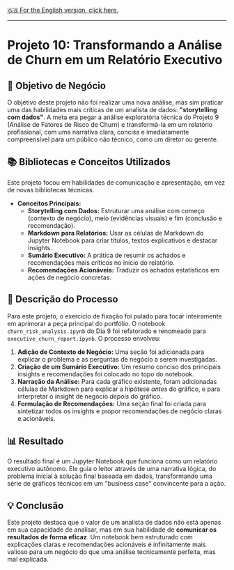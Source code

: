 [🇬🇧 For the English version, click here.](./README.md)

---

# Projeto 10: Transformando a Análise de Churn em um Relatório Executivo

## 🎯 Objetivo de Negócio
O objetivo deste projeto não foi realizar uma nova análise, mas sim praticar uma das habilidades mais críticas de um analista de dados: **"storytelling com dados"**. A meta era pegar a análise exploratória técnica do Projeto 9 (Análise de Fatores de Risco de Churn) e transformá-la em um relatório profissional, com uma narrativa clara, concisa e imediatamente compreensível para um público não técnico, como um diretor ou gerente.

## 📚 Bibliotecas e Conceitos Utilizados
Este projeto focou em habilidades de comunicação e apresentação, em vez de novas bibliotecas técnicas.
-   **Conceitos Principais:**
    -   **Storytelling com Dados:** Estruturar uma análise com começo (contexto de negócio), meio (evidências visuais) e fim (conclusão e recomendação).
    -   **Markdown para Relatórios:** Usar as células de Markdown do Jupyter Notebook para criar títulos, textos explicativos e destacar insights.
    -   **Sumário Executivo:** A prática de resumir os achados e recomendações mais críticos no início do relatório.
    -   **Recomendações Acionáveis:** Traduzir os achados estatísticos em ações de negócio concretas.

## 📖 Descrição do Processo
Para este projeto, o exercício de fixação foi pulado para focar inteiramente em aprimorar a peça principal do portfólio. O notebook `churn_risk_analysis.ipynb` do Dia 9 foi refatorado e renomeado para `executive_churn_report.ipynb`. O processo envolveu:
1.  **Adição de Contexto de Negócio:** Uma seção foi adicionada para explicar o problema e as perguntas de negócio a serem investigadas.
2.  **Criação de um Sumário Executivo:** Um resumo conciso dos principais insights e recomendações foi colocado no topo do notebook.
3.  **Narração da Análise:** Para cada gráfico existente, foram adicionadas células de Markdown para explicar a hipótese *antes* do gráfico, e para interpretar o insight de negócio *depois* do gráfico.
4.  **Formulação de Recomendações:** Uma seção final foi criada para sintetizar todos os insights e propor recomendações de negócio claras e acionáveis.

## 📊 Resultado
O resultado final é um Jupyter Notebook que funciona como um relatório executivo autônomo. Ele guia o leitor através de uma narrativa lógica, do problema inicial à solução final baseada em dados, transformando uma série de gráficos técnicos em um "business case" convincente para a ação.

## 💡 Conclusão
Este projeto destaca que o valor de um analista de dados não está apenas em sua capacidade de analisar, mas em sua habilidade de **comunicar os resultados de forma eficaz**. Um notebook bem estruturado com explicações claras e recomendações acionáveis é infinitamente mais valioso para um negócio do que uma análise tecnicamente perfeita, mas mal explicada.